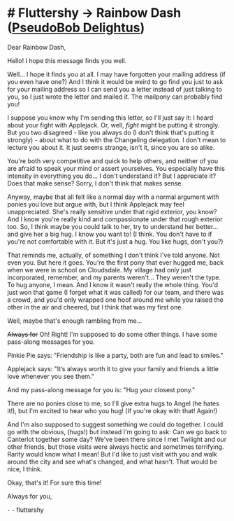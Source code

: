 # # Fluttershy → Rainbow Dash ([PseudoBob Delightus](https://www.fimfiction.net/user/12771/))

Dear Rainbow Dash,

  

Hello! I hope this message finds you well. 

Well… I hope it finds you at all. I may have forgotten your mailing address (if you even have one?) And I think it would be weird to go find you just to ask for your mailing address so I can send you a letter instead of just talking to you, so I just wrote the letter and mailed it. The mailpony can probably find you!

I suppose you know why I'm sending this letter, so I'll just say it: I heard about your fight with Applejack. Or, well, *fight* might be putting it strongly. But you two disagreed - like you always do (I don't think that's putting it strongly) - about what to do with the Changeling delegation. I don't mean to lecture you about it. It just seems strange, isn't it, since you are so alike.

You're both very competitive and quick to help others, and neither of you are afraid to speak your mind or assert yourselves. You especially have this intensity in everything you do… I don't understand it? But I appreciate it? Does that make sense? Sorry, I don't think that makes sense.

Anyway, maybe that all felt like a normal day with a normal argument with ponies you love but argue with, but I think Applejack may feel unappreciated. She's really sensitive under that rigid exterior, you know? And I know you're really kind and compassionate under that rough exterior too. So, I think maybe you could talk to her, try to understand her better… and give her a big hug. I know you want to! (I think. You don't have to if you're not comfortable with it. But it's just a hug. You like hugs, don't you?)

That reminds me, actually, of something I don't think I've told anyone. Not even you. But here it goes. You're the first pony that ever hugged me, back when we were in school on Cloudsdale. My village had only just incorporated, remember, and my parents weren't… They weren't the type. To hug anyone, I mean. And I know it wasn't really the whole thing. You'd just won that game (I forget what it was called) for our team, and there was a crowd, and you'd only wrapped one hoof around me while you raised the other in the air and cheered, but I think that was my first one.

Well, maybe that's enough rambling from me…

  

~~Always for~~ Oh! Right! I'm supposed to do some other things. I have some pass-along messages for you.

Pinkie Pie says: "Friendship is like a party, both are fun and lead to smiles."

Applejack says: "It’s always worth it to give your family and friends a little love whenever you see them."

And my pass-along message for you is: "Hug your closest pony." 

There are no ponies close to me, so I'll give extra hugs to Angel (he hates it!), but I'm excited to hear who you hug! (If you're okay with that! Again!)

And I'm also supposed to suggest something we could do together. I could go with the obvious, (hugs!) but instead I'm going to ask: Can we go back to Canterlot together some day? We've been there since I met Twilight and our other friends, but those visits were always hectic and sometimes terrifying. Rarity would know what I mean! But I'd like to just visit with you and walk around the city and see what's changed, and what hasn't. That would be nice, I think.

Okay, that's it! For sure this time!

  

Always for you,

\- \- fluttershy